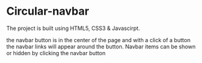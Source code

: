 # Circular-navbar

The project is built using HTML5, CSS3 & Javascirpt.

the navbar button is in the center of the page and with a click of a button the navbar links will appear around the button. Navbar items can be shown or hidden by clicking the navbar button 

